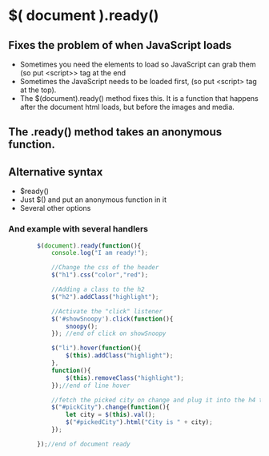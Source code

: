 # $( document ).ready() 

## Fixes the problem of when JavaScript loads

* Sometimes you need the elements to load so JavaScript can grab them (so put &lt;script>&gt; tag at the end
* Sometimes the JavaScript needs to be loaded first, (so put &lt;script&gt; tag at the top).
* The $(document).ready() method fixes this.  It is a function that happens after the document html loads, but before the images and media.

## The .ready() method takes an anonymous function. 

## Alternative syntax

* $ready()
* Just $() and put an anonymous function in it
* Several other options

### And example with several handlers

```javascript
        $(document).ready(function(){
            console.log("I am ready!");

            //Change the css of the header
            $("h1").css("color","red");

            //Adding a class to the h2
            $("h2").addClass("highlight");

            //Activate the "click" listener
            $('#showSnoopy').click(function(){
                snoopy();
            }); //end of click on showSnoopy

            $("li").hover(function(){
                $(this).addClass("highlight");
            }, 
            function(){
                $(this).removeClass("highlight");
            });//end of line hover

            //fetch the picked city on change and plug it into the h4 tag
            $("#pickCity").change(function(){
                let city = $(this).val();
                $("#pickedCity").html("City is " + city);
            });

        });//end of document ready
```